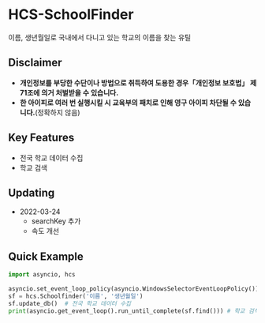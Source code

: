 # HCS-SchoolFinder
이름, 생년월일로 국내에서 다니고 있는 학교의 이름을 찾는 유틸

## Disclaimer
- **개인정보를 부당한 수단이나 방법으로 취득하여 도용한 경우「개인정보 보호법」 제71조에 의거 처벌받을 수 있습니다.**
- **한 아이피로 여러 번 실행시킬 시 교육부의 패치로 인해 영구 아이피 차단될 수 있습니다.**(정확하지 않음)

## Key Features
+ 전국 학교 데이터 수집
+ 학교 검색

## Updating
* 2022-03-24
    * searchKey 추가
    * 속도 개선


## Quick Example
```py
import asyncio, hcs

asyncio.set_event_loop_policy(asyncio.WindowsSelectorEventLoopPolicy())
sf = hcs.Schoolfinder('이름', '생년월일')
sf.update_db()  # 전국 학교 데이터 수집
print(asyncio.get_event_loop().run_until_complete(sf.find())) # 학교 검색
```
